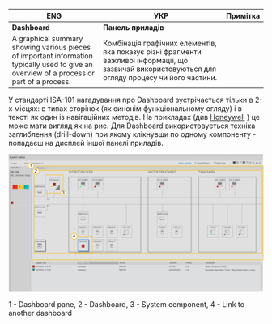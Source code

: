 | ENG                                                          | УКР                                                          | Примітка |
| ------------------------------------------------------------ | ------------------------------------------------------------ | -------- |
| **Dashboard**                                                | **Панель приладів**                                          |          |
| A graphical summary showing various pieces of important information typically used to give an overview of a process or part of a process. | Комбінація графічних елементів, яка показує різні фрагменти важливої інформації, що зазвичай використовуються для огляду процесу чи його частини. |          |

У стандарті ISA-101 нагадування про Dashboard зустрічається тільки в 2-х місцях: в типах сторінок (як синонім функціональному огляду) і в тексті як один із навігаційних методів. На прикладах (див <a  href="https://www.honeywellprocess.com/library/support/Public/Documents/HMIWeb-Display-Building-Guide-EXDOC-XX54-en-500A.pdf"> Honeywell</a> ) це може мати вигляд як на рис. Для Dashboard  використовується техніка заглиблення (driil-down) при якому клікнувши по одному компоненту - попадаєш на дисплей іншої панелі приладів. 

![](media/dashboard.png)

1 - Dashboard pane, 2 - Dashboard,  3 - System component, 4 - Link to another dashboard 